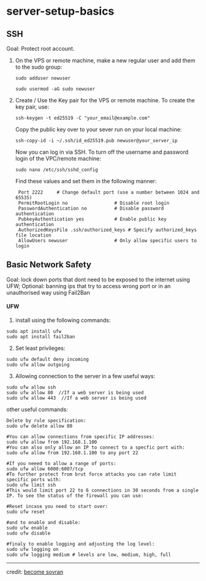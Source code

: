 # server-setup-basics

## SSH
Goal: Protect root account. 
1. On the VPS or remote machine, make a new regular user and add them to the sudo group:
   
   ```sudo adduser newuser```
   
   ```sudo usermod -aG sudo newuser```

2. Create / Use the Key pair for the VPS or remote machine. To create the key pair, use:

   ```ssh-keygen -t ed25519 -C "your_email@example.com"```

   Copy the public key over to your sever run on your local machine:

   ```ssh-copy-id -i ~/.ssh/id_ed25519.pub newuser@your_server_ip```

   Now you can log in via SSH. To turn off the username and password login of the VPC/remote machine:

   ```sudo nano /etc/ssh/sshd_config```

   Find these values and set them in the following manner:

   ```
    Port 2222     # Change default port (use a number between 1024 and 65535)
    PermitRootLogin no                 # Disable root login
    PasswordAuthentication no          # Disable password authentication
    PubkeyAuthentication yes           # Enable public key authentication
    AuthorizedKeysFile .ssh/authorized_keys # Specify authorized_keys file location
    AllowUsers newuser                 # Only allow specific users to login
   ```

## Basic Network Safety
Goal: lock down ports that dont need to be exposed to the internet using UFW; Optional: banning ips that try to access wrong port or in an unauthorised way using Fail2Ban
#### UFW
1. install using the following commands: 
```
sudo apt install ufw
sudo apt install fail2ban
```

2. Set least privileges:
```
sudo ufw default deny incoming
sudo ufw allow outgoing
```

3. Allowing connection to the server in a few useful ways:
```
sudo ufw allow ssh
sudo ufw allow 80  //If a web server is being used
sudo ufw allow 443  //If a web server is being used
```

other useful commands: 
```
Delete by rule specification:
sudo ufw delete allow 80

#You can allow connections from specific IP addresses:
sudo ufw allow from 192.168.1.100
#You can also only allow an IP to connect to a specfic port with: 
sudo ufw allow from 192.168.1.100 to any port 22

#If you neeed to allow a range of ports: 
sudo ufw allow 6000:6007/tcp
#To further protect from brut force attacks you can rate limit specific ports with: 
sudo ufw limit ssh
#This would limit port 22 to 6 connections in 30 seconds from a single IP. To see the status of the firewall you can use: 

#Reset incase you need to start over: 
sudo ufw reset

#and to enable and disable: 
sudo ufw enable 
sudo ufw disable 

#finaly to enable logging and adjusting the log level: 
sudo ufw logging on
sudo ufw logging medium # levels are low, medium, high, full 
```


---
credit: [become sovran](https://becomesovran.com/blog/server-setup-basics.html)
